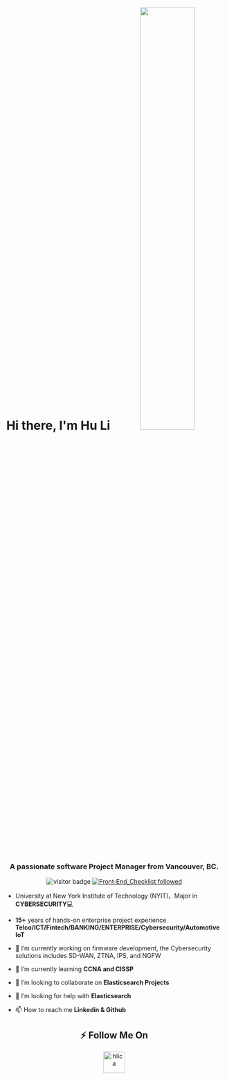 <div align="center">

<h1> Hi there, I'm Hu Li <img src="https://media.giphy.com/media/hvRJCLFzcasrR4ia7z/giphy.gif" style="width: 50%;"> </h1>
<h3 align="center">A passionate software Project Manager from Vancouver, BC.</h3>

![visitor badge](https://visitor-badge.glitch.me/badge?page_id=hul08.visitor-badge) 
[![Front‑End_Checklist followed](https://img.shields.io/badge/Front‑End_Checklist-followed-brightgreen.svg)](https://github.com/thedaviddias/Front-End-Checklist/)
</div>

- University at New York Institute of Technology (NYIT)，Major in **CYBERSECURITY**💻

-  **15+**  years of hands-on enterprise project experience **Telco/ICT/Fintech/BANKING/ENTERPRISE/Cybersecurity/Automotive IoT**
   
- 🔭 I’m currently working on firmware development, the Cybersecurity solutions includes SD-WAN, ZTNA, IPS, and NGFW

- 🌱 I’m currently learning **CCNA and CISSP**

- 👯 I’m looking to collaborate on **Elasticsearch Projects**

- 🤝 I’m looking for help with **Elasticsearch**

- 📫 How to reach me **Linkedin & Github**

<div align="center">
 
## ⚡ Follow Me On

<a href="https://www.linkedin.com/in/hlica/" target="_blank"><img src="linkedin.svg" alt="hlica" width="50px" /></a>


<!--
**hul08/hul08** is a ✨ _special_ ✨ repository because its `README.md` (this file) appears on your GitHub profile.

Here are some ideas to get you started:

- 🔭 I’m currently working on ...
- 🌱 I’m currently learning ...
- 👯 I’m looking to collaborate on ...
- 🤔 I’m looking for help with ...
- 💬 Ask me about ...
- 📫 How to reach me: ...
- 😄 Pronouns: ...
- ⚡ Fun fact: ...
-->
